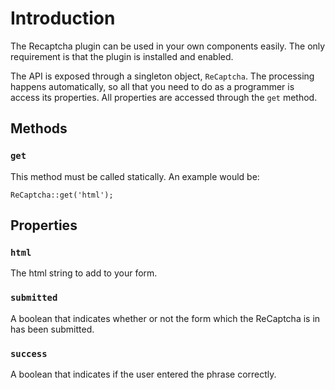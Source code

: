 # Introduction #

The Recaptcha plugin can be used in your own components easily. The only requirement is that the plugin is installed and enabled.

The API is exposed through a singleton object, `ReCaptcha`. The processing happens automatically, so all that you need to do as a programmer is access its properties. All properties are accessed through the `get` method.

## Methods ##

### `get` ###

This method must be called statically. An example would be:
```
ReCaptcha::get('html');
```

## Properties ##

### `html` ###
The html string to add to your form.

### `submitted` ###
A boolean that indicates whether or not the form which the ReCaptcha is in has been submitted.

### `success` ###
A boolean that indicates if the user entered the phrase correctly.